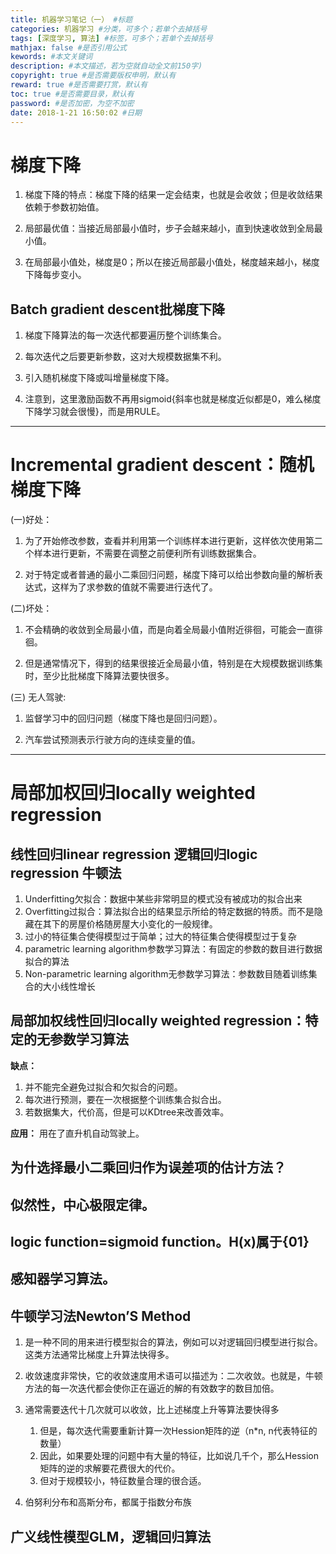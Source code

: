 ```yaml
---
title: 机器学习笔记（一） #标题
categories: 机器学习 #分类，可多个；若单个去掉括号
tags: [深度学习, 算法] #标签，可多个；若单个去掉括号
mathjax: false #是否引用公式
kewords: #本文关键词
description: #本文描述，若为空就自动全文前150字)
copyright: true #是否需要版权申明，默认有
reward: true #是否需要打赏，默认有
toc: true #是否需要目录，默认有
password: #是否加密，为空不加密
date: 2018-1-21 16:50:02 #日期
---
```



# 梯度下降

1. 梯度下降的特点：梯度下降的结果一定会结束，也就是会收敛；但是收敛结果依赖于参数初始值。

2. 局部最优值：当接近局部最小值时，步子会越来越小，直到快速收敛到全局最小值。

3. 在局部最小值处，梯度是0；所以在接近局部最小值处，梯度越来越小，梯度下降每步变小。

## Batch gradient descent批梯度下降
1. 梯度下降算法的每一次迭代都要遍历整个训练集合。

2. 每次迭代之后要更新参数，这对大规模数据集不利。

3. 引入随机梯度下降或叫增量梯度下降。

4. 注意到，这里激励函数不再用sigmoid{斜率也就是梯度近似都是0，难么梯度下降学习就会很慢}，而是用RULE。

---

# Incremental gradient descent：随机梯度下降

(一)好处：

1. 为了开始修改参数，查看并利用第一个训练样本进行更新，这样依次使用第二个样本进行更新，不需要在调整之前便利所有训练数据集合。

2. 对于特定或者普通的最小二乘回归问题，梯度下降可以给出参数向量的解析表达式，这样为了求参数的值就不需要进行迭代了。

(二)坏处：

1. 不会精确的收敛到全局最小值，而是向着全局最小值附近徘徊，可能会一直徘徊。

2. 但是通常情况下，得到的结果很接近全局最小值，特别是在大规模数据训练集时，至少比批梯度下降算法要快很多。

(三) 无人驾驶:

1. 监督学习中的回归问题（梯度下降也是回归问题）。

2. 汽车尝试预测表示行驶方向的连续变量的值。


---
# 局部加权回归locally weighted regression

## 线性回归linear regression 逻辑回归logic regression 牛顿法

1. Underfitting欠拟合：数据中某些非常明显的模式没有被成功的拟合出来
2. Overfitting过拟合：算法拟合出的结果显示所给的特定数据的特质。而不是隐藏在其下的房屋价格随房屋大小变化的一般规律。
3. 过小的特征集合使得模型过于简单；过大的特征集合使得模型过于复杂
4. parametric learning algorithm参数学习算法：有固定的参数的数目进行数据拟合的算法
5. Non-parametric learning algorithm无参数学习算法：参数数目随着训练集合的大小线性增长

## 局部加权线性回归locally weighted regression：特定的无参数学习算法
  
**缺点：**

  1. 并不能完全避免过拟合和欠拟合的问题。
  2. 每次进行预测，要在一次根据整个训练集合拟合出。
  3. 若数据集大，代价高，但是可以KDtree来改善效率。

**应用：**
用在了直升机自动驾驶上。

## 为什选择最小二乘回归作为误差项的估计方法？

## 似然性，中心极限定律。

## logic function=sigmoid function。H(x)属于{01}

## 感知器学习算法。


## 牛顿学习法Newton’S Method

1. 是一种不同的用来进行模型拟合的算法，例如可以对逻辑回归模型进行拟合。这类方法通常比梯度上升算法快得多。

2. 收敛速度非常快，它的收敛速度用术语可以描述为：二次收敛。也就是，牛顿方法的每一次迭代都会使你正在逼近的解的有效数字的数目加倍。

3. 通常需要迭代十几次就可以收敛，比上述梯度上升等算法要快得多
    1. 但是，每次迭代需要重新计算一次Hession矩阵的逆（n*n, n代表特征的数量）
    2. 因此，如果要处理的问题中有大量的特征，比如说几千个，那么Hession矩阵的逆的求解要花费很大的代价。
    3. 但对于规模较小，特征数量合理的很合适。

4. 伯努利分布和高斯分布，都属于指数分布族

## 广义线性模型GLM，逻辑回归算法



